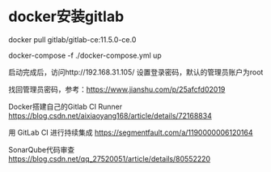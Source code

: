 # docker安装gitlab

docker pull gitlab/gitlab-ce:11.5.0-ce.0

docker-compose -f ./docker-compose.yml up

启动完成后，访问http://192.168.31.105/
设置登录密码，默认的管理员账户为root 

找回管理员密码，参考：https://www.jianshu.com/p/25afcfd02019


Docker搭建自己的Gitlab CI Runner
https://blog.csdn.net/aixiaoyang168/article/details/72168834

用 GitLab CI 进行持续集成
https://segmentfault.com/a/1190000006120164

SonarQube代码审查
https://blog.csdn.net/qq_27520051/article/details/80552220
